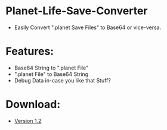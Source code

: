 # Planet-Life-Save-Converter
- Easily Convert ".planet Save Files" to Base64 or vice-versa.

# Features:
- Base64 String to ".planet File"
- ".planet File" to Base64 String
- Debug Data in-case you like that Stuff?

# Download:
- [Version 1.2](https://github.com/Cracko298/Planet-Life-Save-Converter/releases/tag/v1.2-alpha-1)
